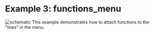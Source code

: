 Example 3: functions_menu
==================

![schematic](https://github.com/VasilKalchev/LiquidMenu/blob/master/examples/C_functions_menu/functions_menu.png?raw=true)
This example demonstrates how to attach functions to the "lines" in the menu.
